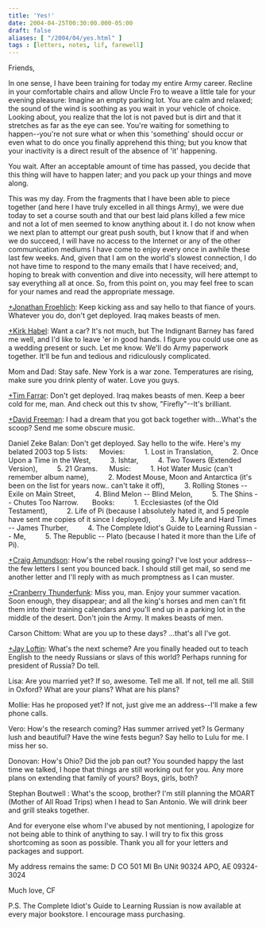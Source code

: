 ```yaml
---
title: 'Yes!'
date: 2004-04-25T00:30:00.000-05:00
draft: false
aliases: [ "/2004/04/yes.html" ]
tags : [letters, notes, lif, farewell]
---
```


Friends,

In one sense, I have been training for today my entire Army career. Recline in your comfortable chairs and allow Uncle Fro to weave a little tale for your evening pleasure: Imagine an empty parking lot. You are calm and relaxed; the sound of the wind is soothing as you wait in your vehicle of choice. Looking about, you realize that the lot is not paved but is dirt and that it stretches as far as the eye can see. You're waiting for something to happen--you're not sure what or when this 'something' should occur or even what to do once you finally apprehend this thing; but you know that your inactivity is a direct result of the absence of 'it' happening.

You wait. After an acceptable amount of time has passed, you decide that this thing will have to happen later; and you pack up your things and move along.

This was my day. From the fragments that I have been able to piece together (and here I have truly excelled in all things Army), we were due today to set a course south and that our best laid plans killed a few mice and not a lot of men seemed to know anything about it. I do not know when we next plan to attempt our great push south, but I know that if and when we do succeed, I will have no access to the Internet or any of the other communication mediums I have come to enjoy every once in awhile these last few weeks. And, given that I am on the world's slowest connection, I do not have time to respond to the many emails that I have received; and, hoping to break with convention and dive into necessity, will here attempt to say everything all at once. So, from this point on, you may feel free to scan for your names and read the appropriate message.

[+Jonathan Froehlich](http://plus.google.com/111708238394155048939): Keep kicking ass and say hello to that fiance of yours. Whatever you do, don't get deployed. Iraq makes beasts of men.

[+Kirk Habel](http://plus.google.com/110312775710152191382): Want a car? It's not much, but The Indignant Barney has fared me well, and I'd like to leave 'er in good hands. I figure you could use one as a wedding present or such. Let me know. We'll do Army paperwork together. It'll be fun and tedious and ridiculously complicated.

Mom and Dad: Stay safe. New York is a war zone. Temperatures are rising, make sure you drink plenty of water. Love you guys.

[+Tim Farrar](http://plus.google.com/113501131207387421075): Don't get deployed. Iraq makes beasts of men. Keep a beer cold for me, man. And check out this tv show, "Firefly"--It's brilliant.

[+David Freeman](http://plus.google.com/115520614256251875629): I had a dream that you got back together with...What's the scoop? Send me some obscure music.

Daniel Zeke Balan: Don't get deployed. Say hello to the wife. Here's my belated 2003 top 5 lists: 
    Movies: 
        1. Lost in Translation, 
        2. Once Upon a Time in the West, 
        3. Ishtar, 
        4. Two Towers (Extended Version), 
        5. 21 Grams. 
    Music: 
        1. Hot Water Music (can't remember album name), 
        2. Modest Mouse, Moon and Antarctica (it's been on the list for years now.. can't take it off), 
        3. Rolling Stones -- Exile on Main Street, 
        4. Blind Melon -- Blind Melon, 
        5. The Shins -- Chutes Too Narrow. 
     Books: 
        1. Ecclesiastes (of the Old Testament), 
        2. Life of Pi (because I absolutely hated it, and 5 people have sent me copies of it since I deployed), 
        3. My Life and Hard Times -- James Thurber, 
        4. The Complete Idiot's Guide to Learning Russian -- Me, 
        5. The Republic -- Plato (because I hated it more than the Life of Pi).

[+Craig Amundson](http://plus.google.com/116595610024483461595): How's the rebel rousing going? I've lost your address--the few letters I sent you bounced back. I should still get mail, so send me another letter and I'll reply with as much promptness as I can muster.

[+Cranberry Thunderfunk](http://plus.google.com/104853737624842102505): Miss you, man. Enjoy your summer vacation. Soon enough, they disappear; and all the king's horses and men can't fit them into their training calendars and you'll end up in a parking lot in the middle of the desert. Don't join the Army. It makes beasts of men.

Carson Chittom: What are you up to these days? ...that's all I've got.

[+Jay Loftin](http://plus.google.com/101000497948565464659): What's the next scheme? Are you finally headed out to teach English to the needy Russians or slavs of this world? Perhaps running for president of Russia? Do tell.

Lisa: Are you married yet? If so, awesome. Tell me all. If not, tell me all. Still in Oxford? What are your plans? What are his plans?

Mollie: Has he proposed yet? If not, just give me an address--I'll make a few phone calls.

Vero: How's the research coming? Has summer arrived yet? Is Germany lush and beautiful? Have the wine fests begun? Say hello to Lulu for me. I miss her so.

Donovan: How's Ohio? Did the job pan out? You sounded happy the last time we talked, I hope that things are still working out for you. Any more plans on extending that family of yours? Boys, girls, both?

Stephan Boutwell : What's the scoop, brother? I'm still planning the MOART (Mother of All Road Trips) when I head to San Antonio. We will drink beer and grill steaks together.

And for everyone else whom I've abused by not mentioning, I apologize for not being able to think of anything to say. I will try to fix this gross shortcoming as soon as possible. Thank you all for your letters and packages and support.

My address remains the same:
D CO 501 MI Bn
UNit 90324
APO, AE 09324-3024

Much love,
CF

P.S. The Complete Idiot's Guide to Learning Russian is now available at every major bookstore. I encourage mass purchasing.
